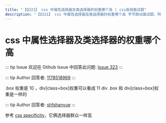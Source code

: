 ```yaml
---
title: "【Q321】 css 中属性选择器及类选择器的权重哪个高 | css高频面试题"
description: "【Q321】 css 中属性选择器及类选择器的权重哪个高 字节跳动面试题、阿里腾讯面试题、美团小米面试题。"
---
```


# css 中属性选择器及类选择器的权重哪个高

::: tip Issue
欢迎在 Gtihub Issue 中回答此问题: [Issue 323](https://github.com/shfshanyue/Daily-Question/issues/323)
:::

::: tip Author
回答者: [1178518969](https://github.com/1178518969)
:::

.box 权重是 10 ，div[class=box]权重可以看成 11
div .box 和 div[class=box]权重是一样的

::: tip Author
回答者: [shfshanyue](https://github.com/shfshanyue)
:::

参考 [css specificity](https://github.com/shfshanyue/Daily-Question/issues/311)，它俩选择器群众一样高

